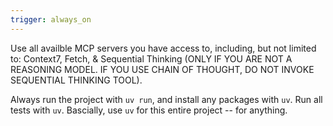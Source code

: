 ```yaml
---
trigger: always_on
---
```


Use all availble MCP servers you have access to, including, but not limited to: Context7, Fetch, & Sequential Thinking (ONLY IF YOU ARE NOT A REASONING MODEL. IF YOU USE CHAIN OF THOUGHT, DO NOT INVOKE SEQUENTIAL THINKING TOOL).

Always run the project with `uv run`, and install any packages with `uv`. Run all tests with `uv`. Bascially, use `uv` for this entire project -- for anything.